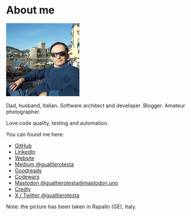 # About me

![Gualtiero Testa](assets/images/gualtierotesta-small.jpg)

Dad, husband, Italian. Software architect and developer. Blogger. Amateur photographer.

Love code quality, testing and automation.

You can found me here:

* [GitHub](https://github.com/gualtierotesta)
* [LinkedIn](https://www.linkedin.com/in/gualtierotesta)
* [Website](https://gualtierotesta.github.io/blog)
* [Medium @gualtierotesta](https://medium.com/@gualtierotesta)
* [Goodreads](https://www.goodreads.com/gualtierotesta)
* [Codewars](https://www.codewars.com/users/gualty)
* [Mastodon @gualtierotesta@mastodon.uno ](https://mastodon.uno/@gualtierotesta)
* [Credly](https://www.credly.com/users/gualtierotesta)
* [X / Twitter @gualtierotesta](https://x.com/gualtierotesta)

Note: the picture has been taken in Rapallo (GE), Italy.
